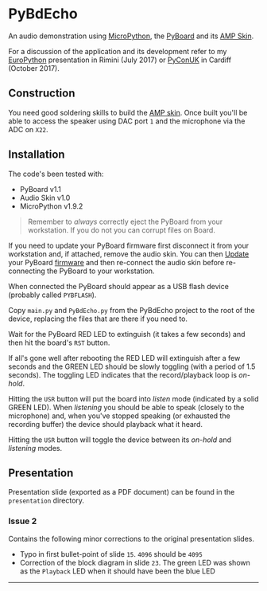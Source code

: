 # PyBdEcho
An audio demonstration using [MicroPython], the [PyBoard] and its [AMP Skin].

For a discussion of the application and its development refer to my
[EuroPython] presentation in Rimini (July 2017) or [PyConUK] in Cardiff
(October 2017).

## Construction
You need good soldering skills to build the [AMP skin].
Once built you'll be able to access the speaker
using DAC port `1` and the microphone via the ADC on `X22`.

## Installation
The code's been tested with:
 
*   PyBoard v1.1
*   Audio Skin v1.0
*   MicroPython v1.9.2

>   Remember to _always_ correctly eject the PyBoard from your workstation.
    If you do not you can corrupt files on Board.

If you need to update your PyBoard firmware first disconnect it from
your workstation and, if attached, remove the audio skin. You can then
[Update] your PyBoard [firmware] and then re-connect the audio skin before
re-connecting the PyBoard to your workstation.

When connected the PyBoard should appear as a USB flash device
(probably called `PYBFLASH`).

Copy `main.py` and `PyBdEcho.py` from the PyBdEcho project
to the root of the device, replacing the files that are there if you need to.

Wait for the PyBoard RED LED to extinguish (it takes a few seconds) and then
hit the board's `RST` button.

If all's gone well after rebooting the RED LED will extinguish after a few
seconds and the GREEN LED should be slowly toggling (with a period of 1.5 seconds).
The toggling LED indicates that the record/playback loop is _on-hold_.

Hitting the `USR` button will put the board into _listen_ mode (indicated
by a solid GREEN LED). When _listening_ you should be able to speak
(closely to the microphone) and, when you've stopped speaking (or exhausted the
recording buffer) the device should playback what it heard.

Hitting the `USR` button will toggle the device between its _on-hold_ and
_listening_ modes.
 
## Presentation
Presentation slide (exported as a PDF document) can be found in the
`presentation` directory.

### Issue 2
Contains the following minor corrections to the original presentation slides.

-   Typo in first bullet-point of slide `15`. `4096` should be `4095`
-   Correction of the block diagram in slide `23`. The green LED was shown
    as the `Playback` LED when it should have been the blue LED

---

[AMP Skin]:     https://micropython.org/store/#/products/AMPv1_0
[EuroPython]:   https://ep2017.europython.eu/conference/talks/building-a-real-time-embedded-audio-sampling-application-with-micropython
[Firmware]:     http://micropython.org/download/
[MicroPython]:  http://micropython.org
[PyBoard]:      https://micropython.org/store/#/store
[PyConUK]:      http://2017.pyconuk.org/sessions/talks/building-a-real-time-audio-sampling-app-on-the-pyboard/
[Update]:       https://github.com/micropython/micropython/wiki/Pyboard-Firmware-Update
